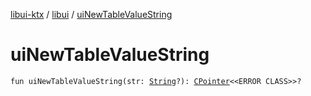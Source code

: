 [libui-ktx](../index.md) / [libui](index.md) / [uiNewTableValueString](./ui-new-table-value-string.md)

# uiNewTableValueString

`fun uiNewTableValueString(str: `[`String`](https://kotlinlang.org/api/latest/jvm/stdlib/kotlin/-string/index.html)`?): `[`CPointer`](../kotlinx.cinterop/-c-pointer/index.md)`<<ERROR CLASS>>?`
